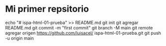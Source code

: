 # Mi primer repsitorio
echo "# ispa-html-01-prueba" >> README.md 
git init 
git agregar README.md 
git commit -m "first commit" 
git branch -M main 
git remote agregar origen https://github.com/luisacel/ ispa-html-01-prueba.git
 git push -u origin main

 